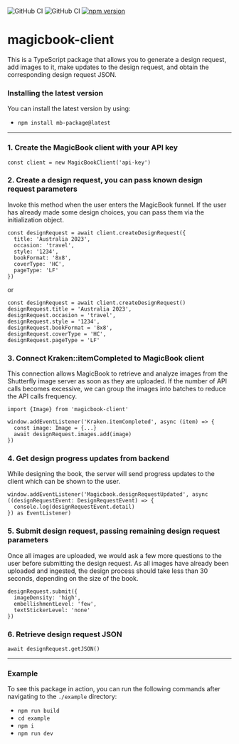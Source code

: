 
![GitHub CI](https://github.com/56kcloud/mb-package/actions/workflows/test.yml/badge.svg) ![GitHub CI](https://github.com/56kcloud/mb-package/actions/workflows/linter.yml/badge.svg) [![npm version](https://img.shields.io/npm/v/magicbook-client.svg)](https://www.npmjs.com/package/magicbook-client)
# magicbook-client
This is a TypeScript package that allows you to generate a design request, add images to it, make updates to the design request, and obtain the corresponding design request JSON.
### Installing the latest version
You can install the latest version by using:
- `npm install mb-package@latest`
___
### 1. Create the MagicBook client with your API key
`const client = new MagicBookClient('api-key')`

### 2. Create a design request, you can pass known design request parameters
Invoke this method when the user enters the MagicBook funnel. If the user has already made some design choices, you can pass them via the initialization object.
```
const designRequest = await client.createDesignRequest({
  title: 'Australia 2023',
  occasion: 'travel',
  style: '1234',
  bookFormat: '8x8',
  coverType: 'HC',
  pageType: 'LF'
})
```
or
```
const designRequest = await client.createDesignRequest()
designRequest.title = 'Australia 2023',
designRequest.occasion = 'travel',
designRequest.style = '1234',
designRequest.bookFormat = '8x8',
designRequest.coverType = 'HC',
designRequest.pageType = 'LF'
```

### 3. Connect Kraken::itemCompleted to MagicBook client
This connection allows MagicBook to retrieve and analyze images from the Shutterfly image server as soon as they are uploaded. If the number of API calls becomes excessive, we can group the images into batches to reduce the API calls frequency.

```
import {Image} from 'magicbook-client'

window.addEventListener('Kraken.itemCompleted', async (item) => {
  const image: Image = {...}
  await designRequest.images.add(image)
})
```

### 4. Get design progress updates from backend
While designing the book, the server will send progress updates to the client which can be shown to the user.

```
window.addEventListener('Magicbook.designRequestUpdated', async ((designRequestEvent: DesignRequestEvent) => {
  console.log(designRequestEvent.detail)
}) as EventListener)
```

### 5. Submit design request, passing remaining design request parameters
Once all images are uploaded, we would ask a few more questions to the user before submitting the design request. As all images have already been uploaded and ingested, the design process should take less than 30 seconds, depending on the size of the book.

```
designRequest.submit({
  imageDensity: 'high',
  embellishmentLevel: 'few',
  textStickerLevel: 'none'
})
```

### 6. Retrieve design request JSON
```await designRequest.getJSON()```
___
### Example
To see this package in action, you can run the following commands after navigating to the `./example` directory:
- `npm run build`
- `cd example`
- `npm i`
- `npm run dev`
